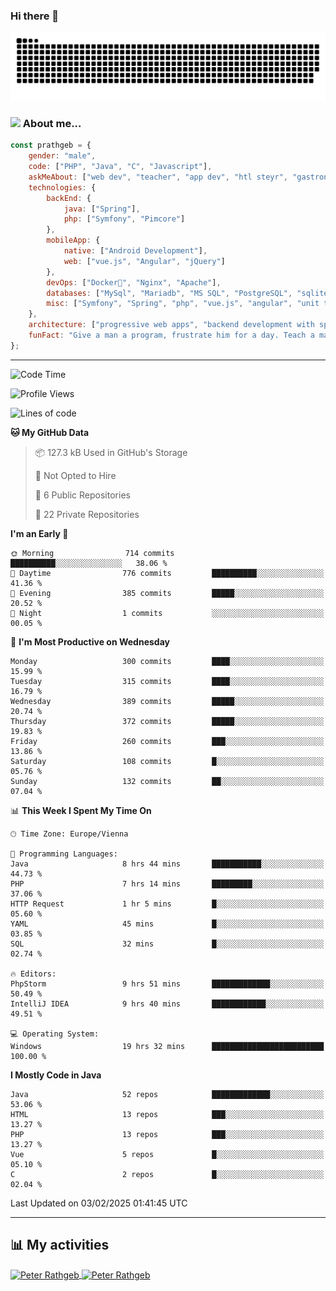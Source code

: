 ### Hi there 👋

<div align="center">
  <img  src="https://github.com/1999AZZAR/1999AZZAR/blob/main/resources/img/grid-snake.svg"
       alt="snake" />
</div>

### <img src="https://media.giphy.com/media/VgCDAzcKvsR6OM0uWg/giphy.gif" width="50"> About me...  

```javascript
const prathgeb = {
    gender: "male",
    code: ["PHP", "Java", "C", "Javascript"],
    askMeAbout: ["web dev", "teacher", "app dev", "htl steyr", "gastronaut"],
    technologies: {
        backEnd: {
            java: ["Spring"],
            php: ["Symfony", "Pimcore"]
        },
        mobileApp: {
            native: ["Android Development"],
            web: ["vue.js", "Angular", "jQuery"]
        },
        devOps: ["Docker🐳", "Nginx", "Apache"],
        databases: ["MySql", "Mariadb", "MS SQL", "PostgreSQL", "sqlite"],
        misc: ["Symfony", "Spring", "php", "vue.js", "angular", "unit testing", "ci/cd using github actions"]
    },
    architecture: ["progressive web apps", "backend development with spring", "backend development with symfony"],
    funFact: "Give a man a program, frustrate him for a day. Teach a man to program, frustrate him for a lifetime."
};
```

---
<!--START_SECTION:waka-->
![Code Time](http://img.shields.io/badge/Code%20Time-924%20hrs%2031%20mins-blue)

![Profile Views](http://img.shields.io/badge/Profile%20Views-0-blue)

![Lines of code](https://img.shields.io/badge/From%20Hello%20World%20I%27ve%20Written-4.1%20million%20lines%20of%20code-blue)

**🐱 My GitHub Data** 

> 📦 127.3 kB Used in GitHub's Storage 
 > 
> 🚫 Not Opted to Hire
 > 
> 📜 6 Public Repositories 
 > 
> 🔑 22 Private Repositories 
 > 
**I'm an Early 🐤** 

```text
🌞 Morning                714 commits         ██████████░░░░░░░░░░░░░░░   38.06 % 
🌆 Daytime                776 commits         ██████████░░░░░░░░░░░░░░░   41.36 % 
🌃 Evening                385 commits         █████░░░░░░░░░░░░░░░░░░░░   20.52 % 
🌙 Night                  1 commits           ░░░░░░░░░░░░░░░░░░░░░░░░░   00.05 % 
```
📅 **I'm Most Productive on Wednesday** 

```text
Monday                   300 commits         ████░░░░░░░░░░░░░░░░░░░░░   15.99 % 
Tuesday                  315 commits         ████░░░░░░░░░░░░░░░░░░░░░   16.79 % 
Wednesday                389 commits         █████░░░░░░░░░░░░░░░░░░░░   20.74 % 
Thursday                 372 commits         █████░░░░░░░░░░░░░░░░░░░░   19.83 % 
Friday                   260 commits         ███░░░░░░░░░░░░░░░░░░░░░░   13.86 % 
Saturday                 108 commits         █░░░░░░░░░░░░░░░░░░░░░░░░   05.76 % 
Sunday                   132 commits         ██░░░░░░░░░░░░░░░░░░░░░░░   07.04 % 
```


📊 **This Week I Spent My Time On** 

```text
🕑︎ Time Zone: Europe/Vienna

💬 Programming Languages: 
Java                     8 hrs 44 mins       ███████████░░░░░░░░░░░░░░   44.73 % 
PHP                      7 hrs 14 mins       █████████░░░░░░░░░░░░░░░░   37.06 % 
HTTP Request             1 hr 5 mins         █░░░░░░░░░░░░░░░░░░░░░░░░   05.60 % 
YAML                     45 mins             █░░░░░░░░░░░░░░░░░░░░░░░░   03.85 % 
SQL                      32 mins             █░░░░░░░░░░░░░░░░░░░░░░░░   02.74 % 

🔥 Editors: 
PhpStorm                 9 hrs 51 mins       █████████████░░░░░░░░░░░░   50.49 % 
IntelliJ IDEA            9 hrs 40 mins       ████████████░░░░░░░░░░░░░   49.51 % 

💻 Operating System: 
Windows                  19 hrs 32 mins      █████████████████████████   100.00 % 
```

**I Mostly Code in Java** 

```text
Java                     52 repos            █████████████░░░░░░░░░░░░   53.06 % 
HTML                     13 repos            ███░░░░░░░░░░░░░░░░░░░░░░   13.27 % 
PHP                      13 repos            ███░░░░░░░░░░░░░░░░░░░░░░   13.27 % 
Vue                      5 repos             █░░░░░░░░░░░░░░░░░░░░░░░░   05.10 % 
C                        2 repos             █░░░░░░░░░░░░░░░░░░░░░░░░   02.04 % 
```




 Last Updated on 03/02/2025 01:41:45 UTC
<!--END_SECTION:waka-->

---
  ## 📊 My activities
  <a href="https://github.com/prathgeb">
    <img width=450 height=170 align="center" alt="Peter Rathgeb" src="https://github-readme-stats.vercel.app/api?username=prathgeb&include_all_commits=true&count_private=true&theme=midnight-purple&show_icons=true&bg_color=0D1117&hide_border=true" />
  </a>
  <a href="https://github.com/prathgeb">
    <img align="center" alt="Peter Rathgeb" src="https://github-readme-stats.vercel.app/api/top-langs/?username=prathgeb&include_all_commits=true&count_private=true&theme=midnight-purple&show_icons=true&layout=compact&bg_color=0D1117&hide_border=true" />
  </a>
